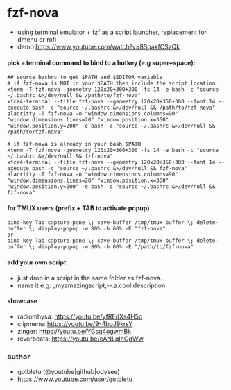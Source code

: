 # fzf-nova
- using terminal emulator + fzf as a script launcher, replacement for dmenu or rofi
- demo https://www.youtube.com/watch?v=8SqakfCSzQk

#### pick a terminal command to bind to a hotkey (e.g super+space):
    
    ## source bashrc to get $PATH and $EDITOR variable
    # if fzf-nova is NOT in your $PATH then include the script location
    xterm -T fzf-nova -geometry 120x20+300+300 -fs 14 -e bash -c "source ~/.bashrc &>/dev/null && /path/to/fzf-nova"
    xfce4-terminal --title fzf-nova --geometry 120x20+350+300 --font 14 --execute bash -c "source ~/.bashrc &>/dev/null && /path/to/fzf-nova"
    alacritty -T fzf-nova -o "window.dimensions.columns=90" "window.dimensions.lines=20" "window.position.x=350" "window.position.y=200" -e bash -c "source ~/.bashrc &>/dev/null && /path/to/fzf-nova"
    
    # if fzf-nova is already in your bash $PATH
    xterm -T fzf-nova -geometry 120x20+300+300 -fs 14 -e bash -c "source ~/.bashrc &>/dev/null && fzf-nova"
    xfce4-terminal --title fzf-nova --geometry 120x20+350+300 --font 14 --execute bash -c "source ~/.bashrc &>/dev/null && fzf-nova"
    alacritty -T fzf-nova -o "window.dimensions.columns=90" "window.dimensions.lines=20" "window.position.x=350" "window.position.y=200" -e bash -c "source ~/.bashrc &>/dev/null && fzf-nova"

#### for TMUX users (prefix + TAB to activate popup)
    bind-key Tab capture-pane \; save-buffer /tmp/tmux-buffer \; delete-buffer \; display-popup -w 80% -h 60% -E "fzf-nova"
    or
    bind-key Tab capture-pane \; save-buffer /tmp/tmux-buffer \; delete-buffer \; display-popup -w 80% -h 60% -E "/path/to/fzf-nova"

#### add your own script
- just drop in a script in the same folder as fzf-nova.
- name it e.g: _myamazingscript,--.a.cool.description

#### showcase
- radiomhysa:       https://youtu.be/yfREdXs4H5o
- clipmenu:         https://youtu.be/9-4boJ9krsY
- zinger:           https://youtu.be/YGsq4ogwmBk
- reverbeats:       https://youtu.be/eANLqIhOgWw

### author
- gotbletu (@youtube|github|odysee)
- https://www.youtube.com/user/gotbletu

